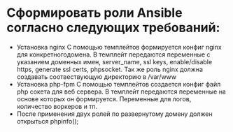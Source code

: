 # Сформировать роли Ansible согласно следующих требований:
* Установка nginx
С помощью темплейтов формируется конфиг nginx для конкретногодомена.
В темплейт передаются переменные с указанием доменных имен, server_name, ssl keys, enable/disable https, generate ssl
certs, phpsocket. Так же роль nginx должна создавать соотвествующую директорию в /var/www
* Установка php-fpm
С помощью темплейтов создается конфиг файл php сокета для веб сервера. В темплейт передаются переменные на
основе которых он формируется. Переменные для логов, количество воркеров и тп.
* После применения двух ролей по развернутому домену должен открыться phpinfo();